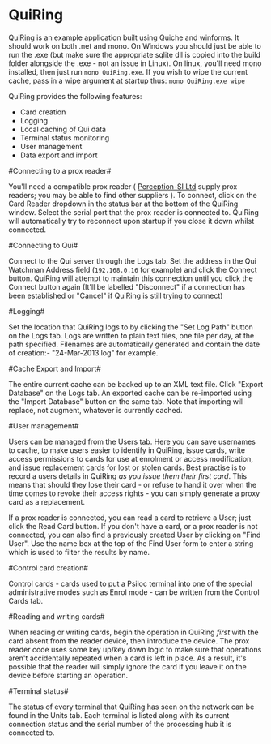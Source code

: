 QuiRing
=======

QuiRing is an example application built using Quiche and winforms. It should work on both .net and mono. On Windows you should just be able to run the .exe (but make sure the appropriate sqlite dll is copied into the build folder alongside the .exe - not an issue in Linux). On linux, you'll need mono installed, then just run `mono QuiRing.exe`. If you wish to wipe the current cache, pass in a wipe argument at startup thus: `mono QuiRing.exe wipe`

QuiRing provides the following features:

* Card creation
* Logging
* Local caching of Qui data
* Terminal status monitoring
* User management
* Data export and import

#Connecting to a prox reader#

You'll need a compatible prox reader ( [Perception-SI Ltd](http://www.psi-ltd.com) supply prox readers; you may be able to find other suppliers ). To connect, click on the Card Reader dropdown in the status bar at the bottom of the QuiRing window. Select the serial port that the prox reader is connected to. QuiRing will automatically try to reconnect upon startup if you close it down whilst connected.

#Connecting to Qui#

Connect to the Qui server through the Logs tab. Set the address in the Qui Watchman Address field (`192.168.0.16` for example) and click the Connect button. QuiRing will attempt to maintain this connection until you click the Connect button again (It'll be labelled "Disconnect" if a connection has been established or "Cancel" if QuiRing is still trying to connect)

#Logging#

Set the location that QuiRing logs to by clicking the "Set Log Path" button on the Logs tab. Logs are written to plain text files, one file per day, at the path specified. Filenames are automatically generated and contain the date of creation:- "24-Mar-2013.log" for example.

#Cache Export and Import#

The entire current cache can be backed up to an XML text file. Click "Export Database" on the Logs tab. An exported cache can be re-imported using the "Import Database" button on the same tab. Note that importing will replace, not augment, whatever is currently cached.


#User management#

Users can be managed from the Users tab. Here you can save usernames to cache, to make users easier to identify in QuiRing, issue cards, write access permissions to cards for use at enrolment or access modification, and issue replacement cards for lost or stolen cards. Best practise is to record a users details in QuiRing *as you issue them their first card*. This means that should they lose their card - or refuse to hand it over when the time comes to revoke their access rights - you can simply generate a proxy card as a replacement.

If a prox reader is connected, you can read a card to retrieve a User; just click the Read Card button. If you don't have a card, or a prox reader is not connected, you can also find a previously created User by clicking on "Find User". Use the name box at the top of the Find User form to enter a string which is used to filter the results by name.

#Control card creation#

Control cards - cards used to put a Psiloc terminal into one of the special administrative modes such as Enrol mode - can be written from the Control Cards tab.

#Reading and writing cards#

When reading or writing cards, begin the operation in QuiRing *first* with the card absent from the reader device, then introduce the device. The prox reader code uses some key up/key down logic to make sure that operations aren't accidentally repeated when a card is left in place. As a result, it's possible that the reader will simply ignore the card if you leave it on the device before starting an operation.

#Terminal status#

The status of every terminal that QuiRing has seen on the network can be found in the Units tab. Each terminal is listed along with its current connection status and the serial number of the processing hub it is connected to.